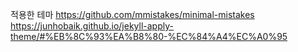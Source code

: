 
적용한 테마
https://github.com/mmistakes/minimal-mistakes
https://junhobaik.github.io/jekyll-apply-theme/#%EB%8C%93%EA%B8%80-%EC%84%A4%EC%A0%95
